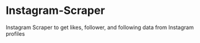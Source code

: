 # Instagram-Scraper
Instagram Scraper to get likes, follower, and following data from Instagram profiles
